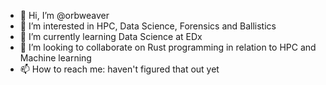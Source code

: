 - 👋 Hi, I’m @orbweaver
- 👀 I’m interested in HPC, Data Science, Forensics and Ballistics
- 🌱 I’m currently learning Data Science at EDx
- 💞️ I’m looking to collaborate on Rust programming in relation to HPC and Machine learning
- 📫 How to reach me: haven't figured that out yet

<!---
orbweaver/orbweaver is a ✨ special ✨ repository because its `README.md` (this file) appears on your GitHub profile.
You can click the Preview link to take a look at your changes.
--->
